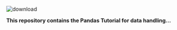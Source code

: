 ![download](https://github.com/user-attachments/assets/339c998a-f1ce-4bb4-b7f9-d70afc9ccebe)  

**This repository contains the Pandas Tutorial for data handling...**
